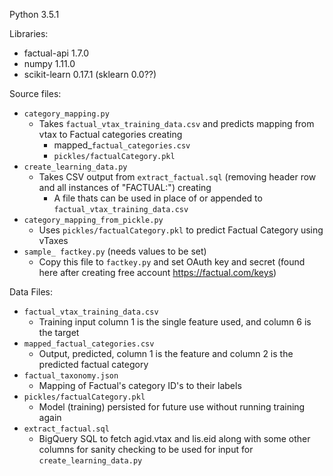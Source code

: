 Python 3.5.1

Libraries:
* factual-api 1.7.0
* numpy 1.11.0
* scikit-learn 0.17.1 (sklearn 0.0??)

Source files:
* `category_mapping.py`
  * Takes `factual_vtax_training_data.csv` and predicts mapping from vtax to Factual categories creating
    *  mapped_`factual_categories.csv`
    *  `pickles/factualCategory.pkl`
* `create_learning_data.py`
  * Takes CSV output from `extract_factual.sql` (removing header row and all instances of "FACTUAL:") creating
    *  A file thats can be used in place of or appended to `factual_vtax_training_data.csv`
* `category_mapping_from_pickle.py`
  * Uses `pickles/factualCategory.pkl` to predict Factual Category using vTaxes
* `sample_ factkey.py` (needs values to be set)
  * Copy this file to `factkey.py` and set OAuth key and secret (found here after creating free account https://factual.com/keys)

Data Files:
* `factual_vtax_training_data.csv`
  * Training input column 1 is the single feature used, and column 6 is the target
* `mapped_factual_categories.csv`
  * Output, predicted, column 1 is the feature and column 2 is the predicted factual category  
* `factual_taxonomy.json`
  * Mapping of Factual's category ID's to their labels
* `pickles/factualCategory.pkl`
  * Model (training) persisted for future use without running training again
* `extract_factual.sql`
  * BigQuery SQL to fetch agid.vtax and lis.eid along with some other columns for sanity checking to be used for input for `create_learning_data.py`
